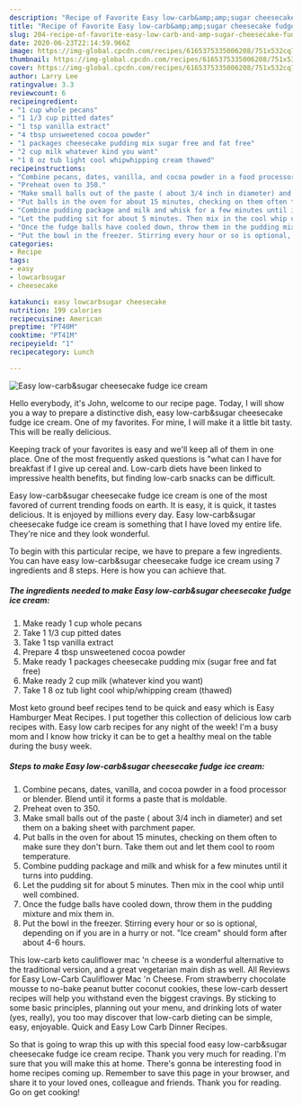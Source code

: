 ```yaml
---
description: "Recipe of Favorite Easy low-carb&amp;amp;sugar cheesecake fudge ice cream"
title: "Recipe of Favorite Easy low-carb&amp;amp;sugar cheesecake fudge ice cream"
slug: 204-recipe-of-favorite-easy-low-carb-and-amp-sugar-cheesecake-fudge-ice-cream
date: 2020-06-23T22:14:59.966Z
image: https://img-global.cpcdn.com/recipes/6165375335006208/751x532cq70/easy-low-carbsugar-cheesecake-fudge-ice-cream-recipe-main-photo.jpg
thumbnail: https://img-global.cpcdn.com/recipes/6165375335006208/751x532cq70/easy-low-carbsugar-cheesecake-fudge-ice-cream-recipe-main-photo.jpg
cover: https://img-global.cpcdn.com/recipes/6165375335006208/751x532cq70/easy-low-carbsugar-cheesecake-fudge-ice-cream-recipe-main-photo.jpg
author: Larry Lee
ratingvalue: 3.3
reviewcount: 6
recipeingredient:
- "1 cup whole pecans"
- "1 1/3 cup pitted dates"
- "1 tsp vanilla extract"
- "4 tbsp unsweetened cocoa powder"
- "1 packages cheesecake pudding mix sugar free and fat free"
- "2 cup milk whatever kind you want"
- "1 8 oz tub light cool whipwhipping cream thawed"
recipeinstructions:
- "Combine pecans, dates, vanilla, and cocoa powder in a food processor or blender. Blend until it forms a paste that is moldable."
- "Preheat oven to 350."
- "Make small balls out of the paste ( about 3/4 inch in diameter) and set them on a baking sheet with parchment paper."
- "Put balls in the oven for about 15 minutes, checking on them often to make sure they don&#39;t burn. Take them out and let them cool to room temperature."
- "Combine pudding package and milk and whisk for a few minutes until it turns into pudding."
- "Let the pudding sit for about 5 minutes. Then mix in the cool whip until well combined."
- "Once the fudge balls have cooled down, throw them in the pudding mixture and mix them in."
- "Put the bowl in the freezer. Stirring every hour or so is optional, depending on if you are in a hurry or not. &#34;Ice cream&#34; should form after about 4-6 hours."
categories:
- Recipe
tags:
- easy
- lowcarbsugar
- cheesecake

katakunci: easy lowcarbsugar cheesecake 
nutrition: 199 calories
recipecuisine: American
preptime: "PT40M"
cooktime: "PT41M"
recipeyield: "1"
recipecategory: Lunch

---
```



![Easy low-carb&amp;sugar cheesecake fudge ice cream](https://img-global.cpcdn.com/recipes/6165375335006208/751x532cq70/easy-low-carbsugar-cheesecake-fudge-ice-cream-recipe-main-photo.jpg)

Hello everybody, it's John, welcome to our recipe page. Today, I will show you a way to prepare a distinctive dish, easy low-carb&amp;sugar cheesecake fudge ice cream. One of my favorites. For mine, I will make it a little bit tasty. This will be really delicious.

Keeping track of your favorites is easy and we&#39;ll keep all of them in one place. One of the most frequently asked questions is &#34;what can I have for breakfast if I give up cereal and. Low-carb diets have been linked to impressive health benefits, but finding low-carb snacks can be difficult.

Easy low-carb&amp;sugar cheesecake fudge ice cream is one of the most favored of current trending foods on earth. It is easy, it is quick, it tastes delicious. It is enjoyed by millions every day. Easy low-carb&amp;sugar cheesecake fudge ice cream is something that I have loved my entire life. They're nice and they look wonderful.


To begin with this particular recipe, we have to prepare a few ingredients. You can have easy low-carb&amp;sugar cheesecake fudge ice cream using 7 ingredients and 8 steps. Here is how you can achieve that.

##### The ingredients needed to make Easy low-carb&amp;sugar cheesecake fudge ice cream:

1. Make ready 1 cup whole pecans
1. Take 1 1/3 cup pitted dates
1. Take 1 tsp vanilla extract
1. Prepare 4 tbsp unsweetened cocoa powder
1. Make ready 1 packages cheesecake pudding mix (sugar free and fat free)
1. Make ready 2 cup milk (whatever kind you want)
1. Take 1 8 oz tub light cool whip/whipping cream (thawed)


Most keto ground beef recipes tend to be quick and easy which is Easy Hamburger Meat Recipes. I put together this collection of delicious low carb recipes with. Easy low carb recipes for any night of the week! I&#39;m a busy mom and I know how tricky it can be to get a healthy meal on the table during the busy week. 

##### Steps to make Easy low-carb&amp;sugar cheesecake fudge ice cream:

1. Combine pecans, dates, vanilla, and cocoa powder in a food processor or blender. Blend until it forms a paste that is moldable.
1. Preheat oven to 350.
1. Make small balls out of the paste ( about 3/4 inch in diameter) and set them on a baking sheet with parchment paper.
1. Put balls in the oven for about 15 minutes, checking on them often to make sure they don&#39;t burn. Take them out and let them cool to room temperature.
1. Combine pudding package and milk and whisk for a few minutes until it turns into pudding.
1. Let the pudding sit for about 5 minutes. Then mix in the cool whip until well combined.
1. Once the fudge balls have cooled down, throw them in the pudding mixture and mix them in.
1. Put the bowl in the freezer. Stirring every hour or so is optional, depending on if you are in a hurry or not. &#34;Ice cream&#34; should form after about 4-6 hours.


This low-carb keto cauliflower mac &#39;n cheese is a wonderful alternative to the traditional version, and a great vegetarian main dish as well. All Reviews for Easy Low-Carb Cauliflower Mac &#39;n Cheese. From strawberry chocolate mousse to no-bake peanut butter coconut cookies, these low-carb dessert recipes will help you withstand even the biggest cravings. By sticking to some basic principles, planning out your menu, and drinking lots of water (yes, really), you too may discover that low-carb dieting can be simple, easy, enjoyable. Quick and Easy Low Carb Dinner Recipes. 

So that is going to wrap this up with this special food easy low-carb&amp;sugar cheesecake fudge ice cream recipe. Thank you very much for reading. I'm sure that you will make this at home. There's gonna be interesting food in home recipes coming up. Remember to save this page in your browser, and share it to your loved ones, colleague and friends. Thank you for reading. Go on get cooking!
